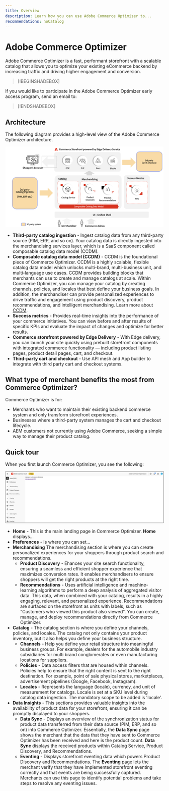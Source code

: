 ```yaml
---
title: Overview
description: Learn how you can use Adobe Commerce Optimizer to...
recommendations: noCatalog
---
```

# Adobe Commerce Optimizer

Adobe Commerce Optimizer is a fast, performant storefront with a scalable catalog that allows you to optimize your existing eCommerce backend by increasing traffic and driving higher engagement and conversion.

>[!BEGINSHADEBOX]

If you would like to participate in the Adobe Commerce Optimizer early access program, send an email to: 

>[!ENDSHADEBOX]

## Architecture

The following diagram provides a high-level view of the Adobe Commerce Optimizer architecture.

![Adobe Commerce Optimizer Architecture](assets/architecture.png)

- **Third-party catalog ingestion** - Ingest catalog data from any third-party source (PIM, ERP, and so on). Your catalog data is directly ingested into the merchandising services layer, which is a SaaS component called composable catalog data model (CCDM).
- **Composable catalog data model (CCDM)** - CCDM is the foundational piece of Commerce Optimizer. CCDM is a highly scalable, flexible catalog data model which unlocks multi-brand, multi-business unit, and multi-language use cases. CCDM provides building blocks that merchants can use to create and manage catalogs at scale. Within Commerce Optimizer, you can manage your catalog by creating channels, policies, and locales that best define your business goals. In addition, the merchandiser can provide personalized experiences to drive traffic and engagement using product discovery​, product recommendations​, and intelligent merchandising. Learn more about [CCDM](https://experienceleague.adobe.com/en/docs/commerce-merchant-services/catalog-data-model/overview).
- **Success metrics** - Provides real-time insights into the performance of your commerce initiatives. You can view before and after results of specific KPIs and evaluate the impact of changes and optimize for better results.
- **Commerce storefront powered by Edge Delivery** - With Edge delivery, you can launch your site quickly using prebuilt storefront components with integrated commerce functionality — including product listing pages, product detail pages, cart, and checkout.
- **Third-party cart and checkout** - Use API mesh and App builder to integrate with third party cart and checkout systems.

## What type of merchant benefits the most from Commerce Optimizer?

Commerce Optimizer is for:

- Merchants who want to maintain their existing backend commerce system and only transform storefront experiences.
- Businesses where a third-party system manages the cart and checkout lifecycle.
- AEM customers not currently using Adobe Commerce, seeking a simple way to manage their product catalog.

## Quick tour

When you first launch Commerce Optimizer, you see the following:

![Adobe Commerce Optimizer UI](assets/user-interface.png)

- **Home** - This is the main landing page in Commerce Optimizer. **Home** displays...
- **Preferences** - Is where you can set...
- **Merchandising** The merchandising section is where you can create personalized experiences for your shoppers through product search and recommendations.
    - **Product Discovery** - Ehances your site search functionality, ensuring a seamless and efficient shopper experience that maximizes conversion rates. It enables merchandisers to ensure shoppers will get the right products at the right time.  
    - **Recommendations** - Uses artificial intelligence and machine-learning algorithms to perform a deep analysis of aggregated visitor data. This data, when combined with your catalog, results in a highly engaging, relevant, and personalized experience. Recommendations are surfaced on the storefront as units with labels, such as "Customers who viewed this product also viewed". You can create, manage, and deploy recommendations directly from Commerce Optimizer.
- **Catalog** - The catalog section is where you define your channels, policies, and locales. The catalog not only contains your product inventory, but it also helps you define your business structure.
    - **Channels** - Help you define your retail structure into meaningful business groups. For example, dealers for the automobile industry subsidiaries for multi brand conglomerates or even manufacturing locations for suppliers.
    - **Policies** - Data access filters that are housed within channels. Policies help to ensure that the right content is sent to the right destination. For example, point of sale physical stores, marketplaces, advertisement pipelines (Google, Facebook, Instagram). 
    - **Locales** - Represents the language (locale), currency, and unit of measurement for catalogs. Locale is set at a SKU level during catalog data ingestion. The mandatory scope to be added is 'locale'.
- **Data Insights** -  This sections provides valuable insights into the availability of product data for your storefront, ensuring it can be promptly displayed to your shoppers.
    - **Data Sync** - Displays an overview of the synchronization status for product data transferred from their data source (PIM, ERP, and so on) into Commerce Optimizer. Essentially, the **Data Sync** page shows the merchant that the data that they have sent to Commerce Optimizer has been received and here is the product count. **Data Sync** displays the received products within Catalog Service, Product Discovery, and Recommendations.
    - **Eventing** - Displays storefront eventing data which powers Product Discovery and Recommendations. The **Eventing** page lets the merchant verify that they have implemented storefront eventing correctly and that events are being successfully captured. Merchants can use this page to identify potential problems and take steps to resolve any eventing issues. 

